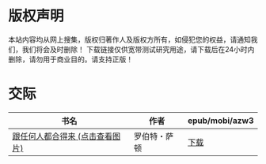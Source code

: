 # 版权声明

本站内容均从网上搜集，版权归著作人及版权方所有，如侵犯您的权益，请通知我们，我们将会及时删除！ 下载链接仅供宽带测试研究用途，请下载后在24小时内删除，请勿用于商业目的。请支持正版！

# 交际

| 书名 | 作者 | epub/mobi/azw3 |
| --- | --- | --- |
| [跟任何人都合得来 (点击查看图片)](https://www.dushupai.com/attachment/2024/06/08/6298a622efc00c3b.jpg) | 罗伯特・萨顿 | [下载](https://url89.ctfile.com/f/31084289-1357049395-f814dd?p=8866) |
